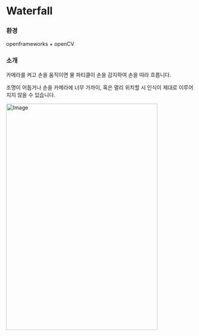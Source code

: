 # Waterfall

### 환경
openframeworks + openCV

### 소개
카메라를 켜고 손을 움직이면 물 파티클이 손을 감지하여 손을 따라 흐릅니다.

조명이 어둡거나 손을 카메라에 너무 가까이, 혹은 멀리 위치할 시 인식이 제대로 이루어지지 않을 수 있습니다.

<img width="406" height="608" alt="Image" src="https://github.com/user-attachments/assets/ba36ff24-220f-46a8-95a5-a68436bf3dc9" />